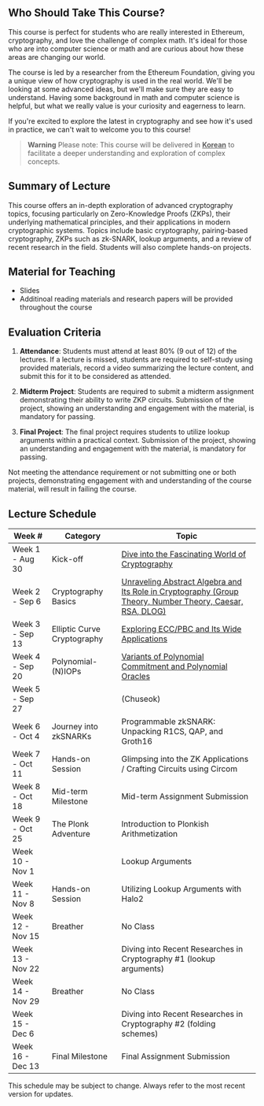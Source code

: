 ## Who Should Take This Course?

This course is perfect for students who are really interested in Ethereum, cryptography, and love the challenge of complex math. It's ideal for those who are into computer science or math
and are curious about how these areas are changing our world.

The course is led by a researcher from the Ethereum Foundation, giving you a unique view of how cryptography is used in the real world. We'll be looking at some advanced ideas, but we'll make sure they are easy to understand. Having some background in math and computer science is helpful, but what we really value is your curiosity and eagerness to learn.

If you're excited to explore the latest in cryptography and see how it's used in practice, we can't wait to welcome you to this course!

> **Warning**
> Please note: This course will be delivered in **<u>Korean</u>** to facilitate a deeper understanding and exploration of complex concepts.


## Summary of Lecture

This course offers an in-depth exploration of advanced cryptography topics, focusing particularly on Zero-Knowledge Proofs (ZKPs), their underlying mathematical principles, and their applications in modern cryptographic systems. Topics include basic cryptography, pairing-based cryptography, ZKPs such as zk-SNARK, lookup arguments, and a review of recent research in the field. Students will also complete hands-on projects.

## Material for Teaching

* Slides
* Additinoal reading materials and research papers will be provided throughout the course

## Evaluation Criteria

1. **Attendance**: Students must attend at least 80% (9 out of 12) of the lectures. If a lecture is missed, students are required to self-study using provided materials, record a video summarizing the lecture content, and submit this for it to be considered as attended.

1. **Midterm Project**: Students are required to submit a midterm assignment demonstrating their ability to write ZKP circuits. Submission of the project, showing an understanding and engagement with the material, is mandatory for passing.

1. **Final Project**: The final project requires students to utilize lookup arguments within a practical context. Submission of the project, showing an understanding and engagement with the material, is mandatory for passing.

Not meeting the attendance requirement or not submitting one or both projects, demonstrating engagement with and understanding of the course material, will result in failing the course.


## Lecture Schedule

| Week # | Category | Topic |
|--------------|----------|-------|
| Week 1 - Aug 30 | Kick-off | [Dive into the Fascinating World of Cryptography](./lecture-00/index.html) |
| Week 2 - Sep 6 | Cryptography Basics | [Unraveling Abstract Algebra and Its Role in Cryptography (Group Theory, Number Theory, Caesar, RSA, DLOG)](./lecture-01/index.html) |
| Week 3 - Sep 13 | Elliptic Curve Cryptography | [Exploring ECC/PBC and Its Wide Applications](./lecture-02/index.html) |
| Week 4 - Sep 20 | Polynomial-(N)IOPs | [Variants of Polynomial Commitment and Polynomial Oracles](./lecture-03/index.html) |
| Week 5 - Sep 27 | | (Chuseok) |
| Week 6 - Oct 4 | Journey into zkSNARKs | Programmable zkSNARK: Unpacking R1CS, QAP, and Groth16 |
| Week 7 - Oct 11 | Hands-on Session | Glimpsing into the ZK Applications /  Crafting Circuits using Circom |
| Week 8 - Oct 18 | Mid-term Milestone | Mid-term Assignment Submission |
| Week 9 - Oct 25 | The Plonk Adventure | Introduction to Plonkish Arithmetization |
| Week 10 - Nov 1 | | Lookup Arguments |
| Week 11 - Nov 8 | Hands-on Session | Utilizing Lookup Arguments with Halo2 |
| Week 12 - Nov 15 | Breather | No Class |
| Week 13 - Nov 22 | | Diving into Recent Researches in Cryptography #1 (lookup arguments) |
| Week 14 - Nov 29 | Breather | No Class |
| Week 15 - Dec 6 | | Diving into Recent Researches in Cryptography #2 (folding schemes) |
| Week 16 - Dec 13 | Final Milestone | Final Assignment Submission |

This schedule may be subject to change. Always refer to the most recent version for updates.

